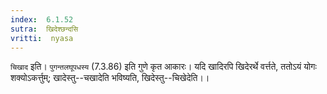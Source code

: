 ```yaml
---
index:  6.1.52
sutra:  खिदेश्छन्दसि
vritti:  nyasa
---
```


`चिखाद` इति। `पुगन्तलघूपधस्य` (7.3.86) इति गुणे कृत आकारः। यदि खादिरपि खिदेरर्थे वर्त्तते, ततोऽयं योगः शक्योऽकर्त्तुम्; खादेस्तु--चखादेति भविष्यति, खिदेस्तु--चिखेदेति।।

